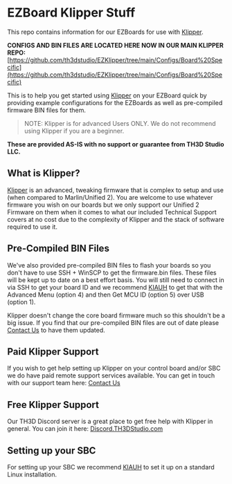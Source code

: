 # EZBoard Klipper Stuff
This repo contains information for our EZBoards for use with [Klipper](https://github.com/Klipper3d/klipper).

**CONFIGS AND BIN FILES ARE LOCATED HERE NOW IN OUR MAIN KLIPPER REPO:** [https://github.com/th3dstudio/EZKlipper/tree/main/Configs/Board%20Specific](https://github.com/th3dstudio/EZKlipper/tree/main/Configs/Board%20Specific)

This is to help you get started using [Klipper](https://github.com/Klipper3d/klipper) on your EZBoard quick by providing example configurations for the EZBoards as well as pre-compiled firmware BIN files for them.

> NOTE: Klipper is for advanced Users ONLY. We do not recommend using Klipper if you are a beginner.

**These are provided AS-IS with no support or guarantee from TH3D Studio LLC.**

## What is Klipper? ##

[Klipper](https://github.com/Klipper3d/klipper) is an advanced, tweaking firmware that is complex to setup and use (when compared to Marlin/Unified 2). You are welcome to use whatever firmware you wish on our boards but we only support our Unified 2 Firmware on them when it comes to what our included Technical Support covers at no cost due to the complexity of Klipper and the stack of software required to use it.

## Pre-Compiled BIN Files ##

We've also provided pre-compiled BIN files to flash your boards so you don't have to use SSH + WinSCP to get the firmware.bin files. These files will be kept up to date on a best effort basis. You will still need to connect in via SSH to get your board ID and we recommend [KIAUH](https://github.com/th33xitus/kiauh) to get that with the Advanced Menu (option 4) and then Get MCU ID (option 5) over USB (option 1).

Klipper doesn't change the core board firmware much so this shouldn't be a big issue. If you find that our pre-compiled BIN files are out of date please [Contact Us](https://contactus.th3dstudio.com) to have them updated.

## Paid Klipper Support ##

If you wish to get help setting up Klipper on your control board and/or SBC we do have paid remote support services available. You can get in touch with our support team here: [Contact Us](https://contactus.th3dstudio.com)

## Free Klipper Support ##

Our TH3D Discord server is a great place to get free help with Klipper in general. You can join it here: [Discord.TH3DStudio.com](https://Discord.TH3DStudio.com)

## Setting up your SBC ##

For setting up your SBC we recommend [KIAUH](https://github.com/th33xitus/kiauh) to set it up on a standard Linux installation.



